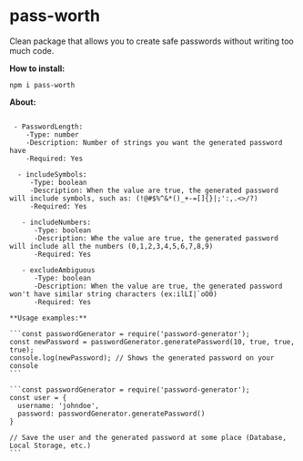 # pass-worth
Clean package that allows you to create safe passwords without writing too much code.

**How to install:**

``npm i pass-worth``

**About:**

````Arguments: 

 - PasswordLength:
    -Type: number
    -Description: Number of strings you want the generated password have
    -Required: Yes
    
  - includeSymbols:
     -Type: boolean
     -Description: When the value are true, the generated password will include symbols, such as: (!@#$%^&*()_+-=[]{}|;':,.<>/?)
     -Required: Yes
     
   - includeNumbers:
      -Type: boolean
      -Description: Whe the value are true, the generated password will include all the numbers (0,1,2,3,4,5,6,7,8,9)
      -Required: Yes
      
   - excludeAmbiguous
      -Type: boolean
      -Description: When the value are true, the generated password won't have similar string characters (ex:ilLI|`oO0)
      -Required: Yes

**Usage examples:**

```const passwordGenerator = require('password-generator');
const newPassword = passwordGenerator.generatePassword(10, true, true, true);
console.log(newPassword); // Shows the generated password on your console
```

```const passwordGenerator = require('password-generator');
const user = {
  username: 'johndoe',
  password: passwordGenerator.generatePassword()
}

// Save the user and the generated password at some place (Database, Local Storage, etc.)
```



